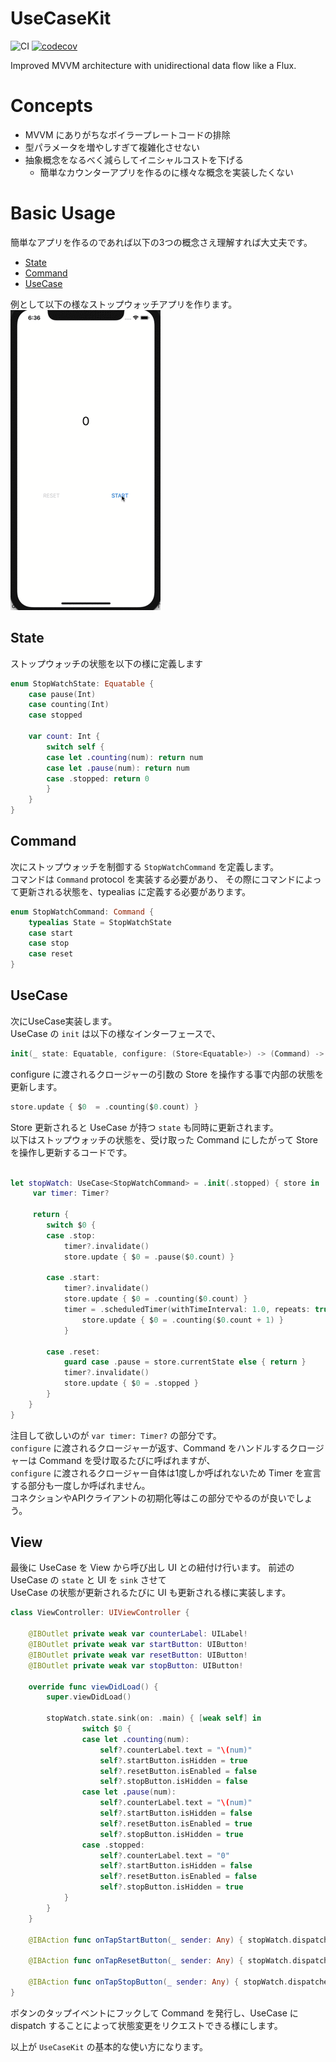 # UseCaseKit

![CI](https://github.com/crexista/UseCaseKit/workflows/CI/badge.svg) [![codecov](https://codecov.io/gh/crexista/UseCaseKit/branch/master/graph/badge.svg)](https://codecov.io/gh/crexista/UseCaseKit)

Improved MVVM architecture with unidirectional data flow like a Flux.

Concepts
====
- MVVM にありがちなボイラープレートコードの排除
- 型パラメータを増やしすぎて複雑化させない
- 抽象概念をなるべく減らしてイニシャルコストを下げる
  - 簡単なカウンターアプリを作るのに様々な概念を実装したくない

# Basic Usage
簡単なアプリを作るのであれば以下の3つの概念さえ理解すれば大丈夫です。
- [State](#State)
- [Command](#Command)
- [UseCase](#UseCase)

例として以下の様なストップウォッチアプリを作ります。  
![stopwatch](image/stopwatch.gif)

## State
ストップウォッチの状態を以下の様に定義します

```Swift
enum StopWatchState: Equatable {
    case pause(Int)
    case counting(Int)
    case stopped
    
    var count: Int {
        switch self {
        case let .counting(num): return num
        case let .pause(num): return num
        case .stopped: return 0
        }
    }
}
```

## Command
次にストップウォッチを制御する `StopWatchCommand` を定義します。  
コマンドは `Command` protocol を実装する必要があり、
その際にコマンドによって更新される状態を、typealias に定義する必要があります。

```Swift
enum StopWatchCommand: Command {
    typealias State = StopWatchState
    case start
    case stop
    case reset
}
```

## UseCase
次にUseCase実装します。  
UseCase の `init` は以下の様なインターフェースで、
```Swift
init(_ state: Equatable, configure: (Store<Equatable>) -> (Command) -> Void)
```
configure に渡されるクロージャーの引数の Store を操作する事で内部の状態を更新します。  
```Swift
store.update { $0  = .counting($0.count) }
```
Store 更新されると UseCase が持つ `state` も同時に更新されます。  
以下はストップウォッチの状態を、受け取った Command にしたがって Store を操作し更新するコードです。

```Swift
    
let stopWatch: UseCase<StopWatchCommand> = .init(.stopped) { store in
     var timer: Timer?
            
     return {
        switch $0 {
        case .stop:
            timer?.invalidate()
            store.update { $0 = .pause($0.count) }

        case .start:
            timer?.invalidate()
            store.update { $0 = .counting($0.count) }
            timer = .scheduledTimer(withTimeInterval: 1.0, repeats: true) { _ in
                store.update { $0 = .counting($0.count + 1) }
            }

        case .reset:
            guard case .pause = store.currentState else { return }
            timer?.invalidate()
            store.update { $0 = .stopped }
        }
    }
}

```
注目して欲しいのが `var timer: Timer?` の部分です。   
`configure` に渡されるクロージャーが返す、Command をハンドルするクロージャーは Command を受け取るたびに呼ばれますが、  
`configure` に渡されるクロージャー自体は1度しか呼ばれないため Timer を宣言する部分も一度しか呼ばれません。  
コネクションやAPIクライアントの初期化等はこの部分でやるのが良いでしょう。  

## View
最後に UseCase を View から呼び出し UI との紐付け行います。
前述の UseCase の `state` と UI を `sink` させて  
UseCase の状態が更新されるたびに UI も更新される様に実装します。

```Swift
class ViewController: UIViewController {

    @IBOutlet private weak var counterLabel: UILabel!
    @IBOutlet private weak var startButton: UIButton!
    @IBOutlet private weak var resetButton: UIButton!
    @IBOutlet private weak var stopButton: UIButton!
    
    override func viewDidLoad() {
        super.viewDidLoad()
        
        stopWatch.state.sink(on: .main) { [weak self] in
                switch $0 {
                case let .counting(num):
                    self?.counterLabel.text = "\(num)"
                    self?.startButton.isHidden = true
                    self?.resetButton.isEnabled = false
                    self?.stopButton.isHidden = false
                case let .pause(num):
                    self?.counterLabel.text = "\(num)"
                    self?.startButton.isHidden = false
                    self?.resetButton.isEnabled = true
                    self?.stopButton.isHidden = true
                case .stopped:
                    self?.counterLabel.text = "0"
                    self?.startButton.isHidden = false
                    self?.resetButton.isEnabled = false
                    self?.stopButton.isHidden = true
            }
        }
    }

    @IBAction func onTapStartButton(_ sender: Any) { stopWatch.dispatcher.dispatch(.start) }

    @IBAction func onTapResetButton(_ sender: Any) { stopWatch.dispatcher.dispatch(.reset) }

    @IBAction func onTapStopButton(_ sender: Any) { stopWatch.dispatcher.dispatch(.stop) }
}
```

ボタンのタップイベントにフックして Command を発行し、UseCase に dispatch することによって状態変更をリクエストできる様にします。
  
以上が `UseCaseKit` の基本的な使い方になります。
